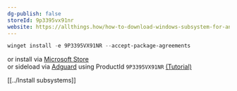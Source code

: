 ```yaml
---
dg-publish: false
storeId: 9p3395vx91nr
website: https://allthings.how/how-to-download-windows-subsystem-for-android-without-microsoft-store-msixbundle/
---
```



```powershell
winget install -e 9P3395VX91NR --accept-package-agreements
```
or install via [Microsoft Store](https://microsoft.com/store/apps/9p3395vx91nr)  
or sideload via [Adguard](https://store.rg-adguard.net/) using ProductId `9P3395VX91NR`
[(Tutorial)](https://allthings.how/how-to-download-windows-subsystem-for-android-without-microsoft-store-msixbundle/)  

[[../Install subsystems]]